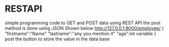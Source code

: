 # RESTAPI
simple programming code to GET and POST data using REST API 
the post method is done using JSON 
Shown below
http://127.0.0.1:8000/employee/
{
"firstname":"Name"
"lastname":"any you mention it"
"age":int variable
}
post the button to store the value in the data base
